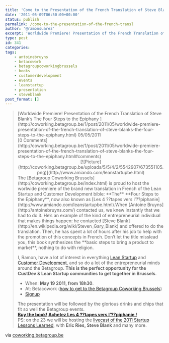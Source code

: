 ```yaml
---
title: 'Come to the Presentation of the French Translation of Steve Blank&#8217;s The Four Steps to the Epiphany &#8211; Coworking Brussels &#8211; Bruxelles Coworking &#8211; Brussel BetaGroup Betacowork'
date: '2011-05-09T06:50:00+00:00'
status: publish
permalink: /come-to-the-presentation-of-the-french-transl
author: '@ramonsuarez'
excerpt: 'Worldwide Premiere! Presentation of the French Translation of Steve Blank''s The Four Steps to the Epiphany 05/05/2011 0 Comments The Betagroup Coworking Brussels is proud to host the worlwide premiere of the brand new translation in French of the ...'
type: post
id: 341
categories:
tags:
    - antoinebruyns
    - betacowork
    - betagroupcoworkingbrussels
    - books
    - customerdevelopment
    - events
    - leanstartup
    - presentation
    - steveblank
post_format: []
---
```

> <div>[Worldwide Premiere! Presentation of the French Translation of Steve Blank’s The Four Steps to the Epiphany ](http://coworking.betagroup.be/1/post/2011/05/worldwide-premiere-presentation-of-the-french-translation-of-steve-blanks-the-four-steps-to-the-epiphany.html) 05/05/2011</div><div>[0 Comments](http://coworking.betagroup.be/1/post/2011/05/worldwide-premiere-presentation-of-the-french-translation-of-steve-blanks-the-four-steps-to-the-epiphany.html#comments)</div><div><div><div style="text-align:center;">[![Picture](http://coworking.betagroup.be/uploads/5/5/4/2/5542907/673551105.png)](http://www.amiando.com/leanstartupbe.html)  
>  </div></div><div class="paragraph editable-text" style="text-align:left;">The [Betagroup Coworking Brussels](http://coworking.betagroup.be/index.html) is proud to host the worlwide premiere of the brand new translation in French of the Lean Startup and Customer Development bible: **The** **Four Steps to the Epiphany**, now also known as [Les 4 ??tapes vers l’??piphanie](http://www.amiando.com/leanstartupbe.html).When [Antoine Bruyns](http://antoinebruyns.com/) contacted us, we knew instantly that we had to do it. He’s an example of the kind of entrepreneurial individual that makes things happen: he contacted [Steve Blank](http://en.wikipedia.org/wiki/Steven_Gary_Blank) and offered to do the translation. Then, he has spent a lot of hours after his job to help with the promotion of this concepts in French. Don’t let the title misslead you, this book synthesizes the **basic steps to bring a product to market**, nothing to do with religion.
> 
> I, Ramon, have a lot of interest in everything [Lean Startup](http://en.wikipedia.org/wiki/Lean_Startup) and [Customer Development](http://en.wikipedia.org/wiki/Steven_Gary_Blank#Customer_Development), and so do a lot of the entrepreneurial minds around the Betagroup. **This is the perfect opportunity for the CustDev &amp; Lean Startup communities to get together in Brussels**.
> 
> - When: **May 19 2011, from 18h30**.
> - At: Betacowork ([how to get to the Betagroup Coworking Brussels](http://coworking.betagroup.be/contact.html))
> - [Signup](http://www.amiando.com/leanstartupbe.html?page=528895#EventRegistrationPanel)
> 
> The presentation will be followed by the glorious drinks and chips that fit so well the Betagroup events.  
> **[Buy the book!](http://developpementclient.fr/le-livre/) [Achetez Les 4 ??tapes vers l’??piphanie !](http://developpementclient.fr/le-livre/)**  
> PS: on the 23 we will be hosting the [livecast of the 2011 Startup Lessons Learned](http://sll11brusimulcast.eventbrite.com/), with **Eric Ries, Steve Blank** and many more.
> 
> </div></div>

via [coworking.betagroup.be](http://coworking.betagroup.be/1/post/2011/05/worldwide-premiere-presentation-of-the-french-translation-of-steve-blanks-the-four-steps-to-the-epiphany.html)</div><div></div></div>